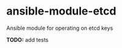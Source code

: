 ansible-module-etcd
===================

Ansible module for operating on etcd keys

**TODO:** add tests

